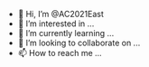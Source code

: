 - 👋 Hi, I’m @AC2021East
- 👀 I’m interested in ...
- 🌱 I’m currently learning ...
- 💞️ I’m looking to collaborate on ...
- 📫 How to reach me ...

<!---
AC2021East/AC2021East is a ✨ special ✨ repository because its `README.md` (this file) appears on your GitHub profile.
You can click the Preview link to take a look at your changes.
--->
